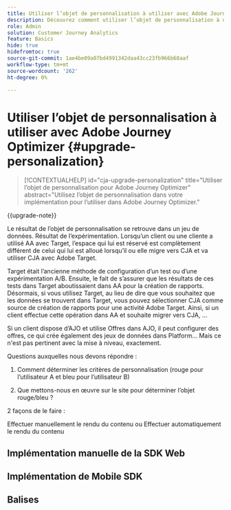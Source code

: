 ```yaml
---
title: Utiliser l’objet de personnalisation à utiliser avec Adobe Journey Optimizer
description: Découvrez comment utiliser l’objet de personnalisation à utiliser avec Adobe Journey Optimizer
role: Admin
solution: Customer Journey Analytics
feature: Basics
hide: true
hidefromtoc: true
source-git-commit: 1ae4be09a07bd4991342daa43cc23fb966b68aaf
workflow-type: tm+mt
source-wordcount: '262'
ht-degree: 0%

---
```


# Utiliser l’objet de personnalisation à utiliser avec Adobe Journey Optimizer {#upgrade-personalization}

<!-- markdownlint-disable MD034 -->

>[!CONTEXTUALHELP]
>id="cja-upgrade-personalization"
>title="Utiliser l’objet de personnalisation pour Adobe Journey Optimizer"
>abstract="Utilisez l’objet de personnalisation dans votre implémentation pour l’utiliser dans Adobe Journey Optimizer."

<!-- markdownlint-enable MD034 -->

{{upgrade-note}}

Le résultat de l’objet de personnalisation se retrouve dans un jeu de données. Résultat de l’expérimentation. Lorsqu’un client ou une cliente a utilisé AA avec Target, l’espace qui lui est réservé est complètement différent de celui qui lui est alloué lorsqu’il ou elle migre vers CJA et va utiliser CJA avec Adobe Target.

Target était l’ancienne méthode de configuration d’un test ou d’une expérimentation A/B. Ensuite, le fait de s’assurer que les résultats de ces tests dans Target aboutissaient dans AA pour la création de rapports. Désormais, si vous utilisez Target, au lieu de dire que vous souhaitez que les données se trouvent dans Target, vous pouvez sélectionner CJA comme source de création de rapports pour une activité Adobe Target. Ainsi, si un client effectue cette opération dans AA et souhaite migrer vers CJA, ...

Si un client dispose d’AJO et utilise Offres dans AJO, il peut configurer des offres, ce qui crée également des jeux de données dans Platform... Mais ce n&#39;est pas pertinent avec la mise à niveau, exactement.



Questions auxquelles nous devons répondre :

1. Comment déterminer les critères de personnalisation (rouge pour l’utilisateur A et bleu pour l’utilisateur B)

1. Que mettons-nous en œuvre sur le site pour déterminer l’objet rouge/bleu ?


2 façons de le faire :

Effectuer manuellement le rendu du contenu ou Effectuer automatiquement le rendu du contenu


## Implémentation manuelle de la SDK Web


## Implémentation de Mobile SDK





## Balises

